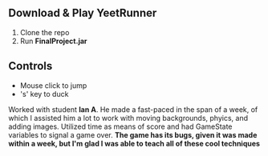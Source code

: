 ## Download & Play YeetRunner
1. Clone the repo 
2. Run **FinalProject.jar**

## Controls
- Mouse click to jump
- 's' key to duck

Worked with student **Ian A**. He made a fast-paced in the span of a week, of which I assisted him a lot to work with moving backgrounds, phyics, and adding images. Utilized time as means of score and had GameState variables to signal a game over. **The game has its bugs, given it was made within a week, but I'm glad I was able to teach all of these cool techniques**

